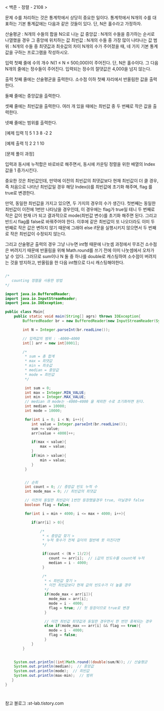 < 백준 - 정렬 - 2108 >

문제
수를 처리하는 것은 통계학에서 상당히 중요한 일이다. 통계학에서 N개의 수를 대표하는 기본 통계값에는 다음과 같은 것들이 있다. 단, N은 홀수라고 가정하자.

산술평균 : N개의 수들의 합을 N으로 나눈 값
중앙값 : N개의 수들을 증가하는 순서로 나열했을 경우 그 중앙에 위치하는 값
최빈값 : N개의 수들 중 가장 많이 나타나는 값
범위 : N개의 수들 중 최댓값과 최솟값의 차이
N개의 수가 주어졌을 때, 네 가지 기본 통계값을 구하는 프로그램을 작성하시오.

입력
첫째 줄에 수의 개수 N(1 ≤ N ≤ 500,000)이 주어진다. 단, N은 홀수이다. 그 다음 N개의 줄에는 정수들이 주어진다. 입력되는 정수의 절댓값은 4,000을 넘지 않는다.

출력
첫째 줄에는 산술평균을 출력한다. 소수점 이하 첫째 자리에서 반올림한 값을 출력한다.

둘째 줄에는 중앙값을 출력한다.

셋째 줄에는 최빈값을 출력한다. 여러 개 있을 때에는 최빈값 중 두 번째로 작은 값을 출력한다.

넷째 줄에는 범위를 출력한다.

[예제 입력 1]
5
1
3
8
-2
2

[예제 출력 1]
2
2
1
10


[문제 풀이 과정]

입력과 동시에 누적합은 바로바로 해주면서, 동시에 카운팅 정렬을 위한 배열의 Index 값을 1 증가시킨다.

중요한 것은 최빈값인데, 만약에 이전의 최빈값의 최댓값보다 현재 최빈값이 더 클 경우, 즉 처음으로 나타난 최빈값일 경우 해당 Index(i)를 최빈값에 초기화 해주며, flag 를 true로 변경한다.

만약, 동일한 최빈값을 가지고 있으면, 두 가지의 경우의 수가 생긴다. 첫번째는 동일한 최빈값이 이전에 1번만 나타났을 경우인데, 이 경우에는 flag가 true일 테니 두 번째로 작은 값이 현재 i가 되고 결과적으로 mode(최빈값 변수)를 초기화 해주면 된다. 그리고 반드시 flag를 false로 바꿔주어야 한다. 이후에 같은 최빈값이 또 나오더라도 이미 두 번째로 작은 값은 변하지 않기 때문에 그래야 else if문을 실행시키지 않으면서 두 번째로 작은 최빈값이 수정되지 않는다.

그리고 산술평균 출력의 경우 그냥 나누면 int형 때문에 나눗셈 과정에서 무조건 소수점은 버려지기 때문에 반올림을 위해 Math.round를 쓰기 전에 이미 나눗셈에서 오차가 날 수 있다. 그러므로 sum이나 N 둘 중 하나를 double로 캐스팅하여 소수점이 버려지는 것을 방지하고, 반올림을 한 다음 int형으로 다시 캐스팅해야한다.



```java

/*
   counting 정렬을 사용한 방법
*/

import java.io.BufferedReader;
import java.io.InputStreamReader;
import java.io.IOException;

public class Main{
    public static void main(String[] agrs) throws IOException{
        BufferedReader br = new BufferedReader(new InputStreamReader(System.in));

        int N = Integer.parseInt(br.readLine());

        // 입력값의 범위 : -4000~4000
        int[] arr = new int[8001];

        /*
         * sum = 총 합계
         * max = 최댓값
         * min = 최솟값
         * median = 중앙값
         * mode = 최빈값
         */

         int sum = 0;
         int max = Integer.MIN_VALUE;
         int min = Integer.MAX_VALUE;
         // median 과 mode는 -4000~4000 을 제외한 수로 초기화하면 된다.
         int median = 10000;
         int mode = 10000;

         for(int i = 0; i < N; i++){
            int value = Integer.parseInt(br.readLine());
            sum += value;
            arr[value + 4000]++;

            if(max < value){
                max = value;
            }
            if(min > value){
                min = value;
            }
         }


         // 순회
         int count = 0; // 중앙값 빈도 누적 수
         int mode_max = 0; // 최빈값의 최댓값

         // 이전의 동일한 최빈값이 1번만 등장했을경우 true, 아닐경우 false
         boolean flag = false;

         for(int i = min + 4000; i <= max + 4000; i++){

            if(arr[i] > 0){

                /*
                 * < 중앙값 찾기 >
                 * 누적 횟수가 전체 길이의 절반에 못 미친다면
                 */

                 if(count < (N + 1)/2){
                    count += arr[i];  // i값의 빈도수를 count에 누적
                    median = i - 4000;
                 }

                 /*
                  * < 최빈값 찾기 >
                  * 이전 최빈값보다 현재 값의 빈도수가 더 높을 경우
                  */
                  if(mode_max < arr[i]){
                    mode_max = arr[i];
                    mode = i - 4000;
                    flag = true; // 첫 등장이므로 true로 변경
                  }

                  // 이전 최빈값 최댓값과 동일한 경우면서 한 번만 중복되는 경우
                  else if(mode_max == arr[i] && flag == true){
                    mode = i - 4000;
                    flag = false;
                  }
            }
        }
    

    System.out.println((int)Math.round((double)sum/N)); // 산술평균
    System.out.println(median);  // 중앙값
    System.out.println(mode);  // 최빈값
    System.out.println(max-min);  // 범위
   }
}




```


참고 블로그 :st-lab.tistory.com